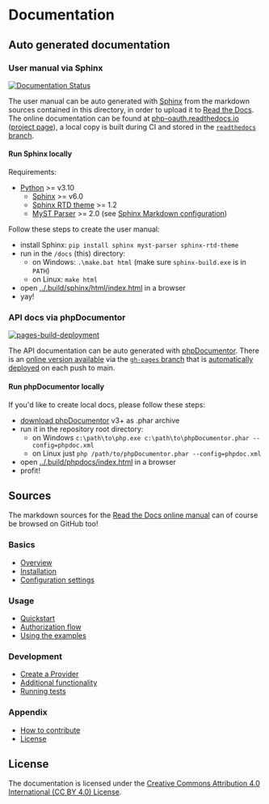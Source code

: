 # Documentation

## Auto generated documentation

### User manual via Sphinx

[![Documentation Status](https://readthedocs.org/projects/php-oauth/badge/?version=main)](https://php-oauth.readthedocs.io/en/main/?badge=main)

The user manual can be auto generated with [Sphinx](https://www.sphinx-doc.org) from the markdown sources contained in this directory, in order to upload it to [Read the Docs](https://readthedocs.org).
The online documentation can be found at [php-oauth.readthedocs.io](https://php-oauth.readthedocs.io/en/main/) ([project page](https://readthedocs.org/projects/php-oauth/)), a local copy is built during CI and stored in the [`readthedocs` branch](https://github.com/chillerlan/php-oauth/tree/readthedocs).


#### Run Sphinx locally

Requirements:

- [Python](https://www.python.org/downloads/) >= v3.10
  - [Sphinx](https://www.sphinx-doc.org/en/master/usage/installation.html) >= v6.0
  - [Sphinx RTD theme](https://pypi.org/project/sphinx-rtd-theme/) >= 1.2
  - [MyST Parser](https://myst-parser.readthedocs.io/en/latest/intro.html) >= 2.0 (see [Sphinx Markdown configuration](https://www.sphinx-doc.org/en/master/usage/markdown.html#markdown))

Follow these steps to create the user manual:

- install Sphinx: `pip install sphinx myst-parser sphinx-rtd-theme`
- run in the `/docs` (this) directory:
  - on Windows: `.\make.bat html` (make sure `sphinx-build.exe` is in `PATH`)
  - on Linux: `make html`
- open [../.build/sphinx/html/index.html](../.build/sphinx/html/index.html) in a browser
- yay!


### API docs via phpDocumentor

[![pages-build-deployment](https://github.com/chillerlan/php-oauth/actions/workflows/pages/pages-build-deployment/badge.svg?branch=gh-pages)](https://github.com/chillerlan/php-oauth/actions/workflows/pages/pages-build-deployment)

The API documentation can be auto generated with [phpDocumentor](https://www.phpdoc.org/).
There is an [online version available](https://chillerlan.github.io/php-qrcode/) via the [`gh-pages` branch](https://github.com/chillerlan/php-qrcode/tree/gh-pages)
that is [automatically deployed](https://github.com/chillerlan/php-qrcode/deployments) on each push to main.


#### Run phpDocumentor locally

If you'd like to create local docs, please follow these steps:

- [download phpDocumentor](https://github.com/phpDocumentor/phpDocumentor/releases) v3+ as .phar archive
- run it in the repository root directory:
  - on Windows `c:\path\to\php.exe c:\path\to\phpDocumentor.phar --config=phpdoc.xml`
  - on Linux just `php /path/to/phpDocumentor.phar --config=phpdoc.xml`
- open [../.build/phpdocs/index.html](../.build/phpdocs/index.html) in a browser
- profit!


## Sources

The markdown sources for the [Read the Docs online manual](https://php-oauth.readthedocs.io) can of course be browsed on GitHub too!


### Basics

- [Overview](./Basics/Overview.md)
- [Installation](./Basics/Installation.md)
- [Configuration settings](./Basics/Configuration-settings.md)


### Usage

- [Quickstart](./Usage/Quickstart.md)
- [Authorization flow](./Usage/Authorization.md)
- [Using the examples](./Usage/Using-examples.md)


### Development

- [Create a Provider](./Development/Create-provider.md)
- [Additional functionality](./Development/Additional-functionality.md)
- [Running tests](./Development/Test-suite.md)


### Appendix

- [How to contribute](./Appendix/Contribute.md)
- [License](./Appendix/License.rst)


## License

The documentation is licensed under the [Creative Commons Attribution 4.0 International (CC BY 4.0) License](https://creativecommons.org/licenses/by/4.0/).
